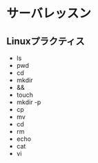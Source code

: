 # サーバレッスン
Linuxプラクティス
-----------------
* ls 
* pwd
* cd 
* mkdir
* &&
* touch
* mkdir -p
* cp
* mv
* cd 
* rm
* echo
* cat
* vi

